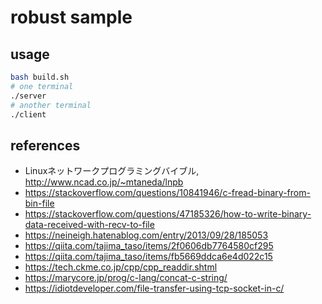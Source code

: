 # robust sample

## usage

```bash
bash build.sh
# one terminal
./server
# another terminal
./client
```


## references

- Linuxネットワークプログラミングバイブル, http://www.ncad.co.jp/~mtaneda/lnpb
- https://stackoverflow.com/questions/10841946/c-fread-binary-from-bin-file
- https://stackoverflow.com/questions/47185326/how-to-write-binary-data-received-with-recv-to-file
- https://neineigh.hatenablog.com/entry/2013/09/28/185053
- https://qiita.com/tajima_taso/items/2f0606db7764580cf295
- https://qiita.com/tajima_taso/items/fb5669ddca6e4d022c15
- https://tech.ckme.co.jp/cpp/cpp_readdir.shtml
- https://marycore.jp/prog/c-lang/concat-c-string/
- https://idiotdeveloper.com/file-transfer-using-tcp-socket-in-c/
